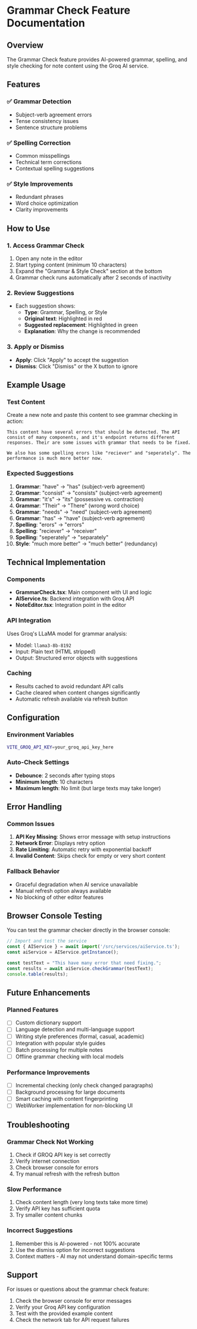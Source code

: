 # Grammar Check Feature Documentation

## Overview
The Grammar Check feature provides AI-powered grammar, spelling, and style checking for note content using the Groq AI service.

## Features

### ✅ Grammar Detection
- Subject-verb agreement errors
- Tense consistency issues
- Sentence structure problems

### ✅ Spelling Correction
- Common misspellings
- Technical term corrections
- Contextual spelling suggestions

### ✅ Style Improvements
- Redundant phrases
- Word choice optimization
- Clarity improvements

## How to Use

### 1. Access Grammar Check
1. Open any note in the editor
2. Start typing content (minimum 10 characters)
3. Expand the "Grammar & Style Check" section at the bottom
4. Grammar check runs automatically after 2 seconds of inactivity

### 2. Review Suggestions
- Each suggestion shows:
  - **Type**: Grammar, Spelling, or Style
  - **Original text**: Highlighted in red
  - **Suggested replacement**: Highlighted in green
  - **Explanation**: Why the change is recommended

### 3. Apply or Dismiss
- **Apply**: Click "Apply" to accept the suggestion
- **Dismiss**: Click "Dismiss" or the X button to ignore

## Example Usage

### Test Content
Create a new note and paste this content to see grammar checking in action:

```
This content have several errors that should be detected. The API consist of many components, and it's endpoint returns different responses. Their are some issues with grammar that needs to be fixed.

We also has some spelling erors like "reciever" and "seperately". The performance is much more better now.
```

### Expected Suggestions
1. **Grammar**: "have" → "has" (subject-verb agreement)
2. **Grammar**: "consist" → "consists" (subject-verb agreement)
3. **Grammar**: "it's" → "its" (possessive vs. contraction)
4. **Grammar**: "Their" → "There" (wrong word choice)
5. **Grammar**: "needs" → "need" (subject-verb agreement)
6. **Grammar**: "has" → "have" (subject-verb agreement)
7. **Spelling**: "erors" → "errors"
8. **Spelling**: "reciever" → "receiver"
9. **Spelling**: "seperately" → "separately"
10. **Style**: "much more better" → "much better" (redundancy)

## Technical Implementation

### Components
- **GrammarCheck.tsx**: Main component with UI and logic
- **AIService.ts**: Backend integration with Groq API
- **NoteEditor.tsx**: Integration point in the editor

### API Integration
Uses Groq's LLaMA model for grammar analysis:
- Model: `llama3-8b-8192`
- Input: Plain text (HTML stripped)
- Output: Structured error objects with suggestions

### Caching
- Results cached to avoid redundant API calls
- Cache cleared when content changes significantly
- Automatic refresh available via refresh button

## Configuration

### Environment Variables
```bash
VITE_GROQ_API_KEY=your_groq_api_key_here
```

### Auto-Check Settings
- **Debounce**: 2 seconds after typing stops
- **Minimum length**: 10 characters
- **Maximum length**: No limit (but large texts may take longer)

## Error Handling

### Common Issues
1. **API Key Missing**: Shows error message with setup instructions
2. **Network Error**: Displays retry option
3. **Rate Limiting**: Automatic retry with exponential backoff
4. **Invalid Content**: Skips check for empty or very short content

### Fallback Behavior
- Graceful degradation when AI service unavailable
- Manual refresh option always available
- No blocking of other editor features

## Browser Console Testing

You can test the grammar checker directly in the browser console:

```javascript
// Import and test the service
const { AIService } = await import('/src/services/aiService.ts');
const aiService = AIService.getInstance();

const testText = "This have many error that need fixing.";
const results = await aiService.checkGrammar(testText);
console.table(results);
```

## Future Enhancements

### Planned Features
- [ ] Custom dictionary support
- [ ] Language detection and multi-language support
- [ ] Writing style preferences (formal, casual, academic)
- [ ] Integration with popular style guides
- [ ] Batch processing for multiple notes
- [ ] Offline grammar checking with local models

### Performance Improvements
- [ ] Incremental checking (only check changed paragraphs)
- [ ] Background processing for large documents
- [ ] Smart caching with content fingerprinting
- [ ] WebWorker implementation for non-blocking UI

## Troubleshooting

### Grammar Check Not Working
1. Check if GROQ API key is set correctly
2. Verify internet connection
3. Check browser console for errors
4. Try manual refresh with the refresh button

### Slow Performance
1. Check content length (very long texts take more time)
2. Verify API key has sufficient quota
3. Try smaller content chunks

### Incorrect Suggestions
1. Remember this is AI-powered - not 100% accurate
2. Use the dismiss option for incorrect suggestions
3. Context matters - AI may not understand domain-specific terms

## Support

For issues or questions about the grammar check feature:
1. Check the browser console for error messages
2. Verify your Groq API key configuration
3. Test with the provided example content
4. Check the network tab for API request failures
